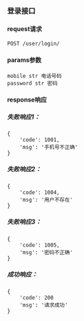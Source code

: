 
### 登录接口

#### request请求

    POST /user/login/

#### params参数

    mobile str 电话号码
    password str 密码

#### response响应

##### 失败响应1：

    {
        'code': 1001,
        'msg': '手机号不正确'
    }

##### 失败响应2：

    {
        'code': 1004,
        'msg': '用户不存在'
    }

##### 失败响应3：

    {
        'code': 1005,
        'msg': '密码不正确'
    }

##### 成功响应：

    {
        'code': 200
        'msg': '请求成功'
    }